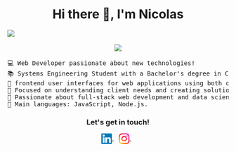 <h1 align="center"> Hi there 👋, I'm Nicolas</h1>

<a target="_blank" href="https://www.stefanosst.gr"><img src="https://i.pinimg.com/originals/42/1c/8b/421c8b9bbaf3c663903a1ac53e7add13.gif"/></a>

<p align="center">
  <a href="https://github.com/Bouaskaoun">
    <img src="https://readme-typing-svg.herokuapp.com/?lines=Web+Developer%20|%20Code%20|%20NoCode;JavaScript%20|%20HTML%20|%20CSS;Building+Accessible+UIs;Enhancing+User+Experience;Continuous+Learner;center=true&width=380&height=45">
  </a>
</p>


<pre>
💻 Web Developer passionate about new technologies! 
📚 Systems Engineering Student with a Bachelor's degree in Computer Science and a Master's degree in Artificial Intelligence and Deep Learning.
📝 frontend user interfaces for web applications using both code (JavaScript, HTML, CSS) and no-code platforms.
🔭 Focused on understanding client needs and creating solutions that simplify their lives.  
🌱 Passionate about full-stack web development and data science.
🌟 Main languages: JavaScript, Node.js.
</pre>


<div align="center">
  <h3><b>Let's get in touch! </b></h3>
  </div>
<p align="center">
<a href="https://www.linkedin.com/in/stefanos-stamoulis/" target="_blank">
  <img align="center" alt="Stefanos Stamoulis | Linkedin" width="24px" src="https://github.com/SatYu26/SatYu26/blob/master/Assets/Linkedin.svg" />
</a> &nbsp;&nbsp;
<a href="https://www.instagram.com/steve.frontdev/" target="_blank">
  <img align="center" alt="Stefanos Stamoulis | Instagram" width="24px" src="https://github.com/SatYu26/SatYu26/blob/master/Assets/Instagram.svg" />
</a> &nbsp;&nbsp;

